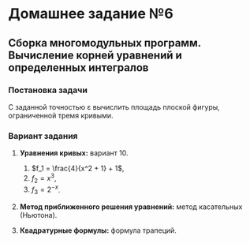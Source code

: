 # Домашнее задание №6
## Сборка многомодульных программ. Вычисление корней уравнений и определенных интегралов

### Постановка задачи
С заданной точностью ε вычислить площадь плоской фигуры, ограниченной тремя кривыми.

### Вариант задания
1. **Уравнения кривых:** вариант 10.
   1. $f_1 = \frac{4}{x^2 + 1} + 1$,
   2. $f_2 = x^3$,
   3. $f_3 = 2^{-x}$.

3. **Метод приближенного решения уравнений:** метод касательных (Ньютона).
4. **Квадратурные формулы:** формула трапеций. 
